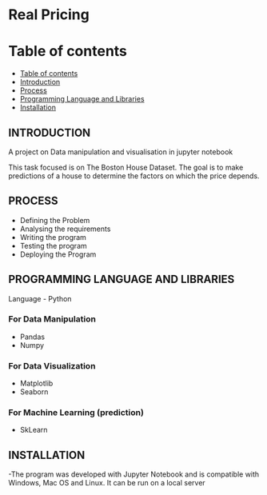 # Real Pricing

Table of contents
=================

<!--ts-->

   * [Table of contents](#table-of-contents)
   * [Introduction](#introduction)
   * [Process](#process)
   * [Programming Language and Libraries](#programming-language-and-libraries)
   * [Installation](#installation)
  
 
<!--te-->



## INTRODUCTION

A project on Data manipulation and visualisation in jupyter notebook

This task focused is on The Boston House Dataset. The goal is to make predictions of a house to determine the factors on which the price depends.



## PROCESS
- Defining the Problem 
- Analysing the requirements 
- Writing the program 
- Testing the program 
- Deploying the Program



## PROGRAMMING LANGUAGE AND LIBRARIES

Language - Python

### For Data Manipulation

- Pandas
- Numpy 

### For Data Visualization 
- Matplotlib
- Seaborn


### For Machine Learning (prediction)
- SkLearn


## INSTALLATION
-The program was developed with Jupyter Notebook and is compatible with Windows, Mac OS and Linux.
It can be run on a local server

